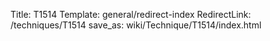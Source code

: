 Title: T1514
Template: general/redirect-index
RedirectLink: /techniques/T1514
save_as: wiki/Technique/T1514/index.html